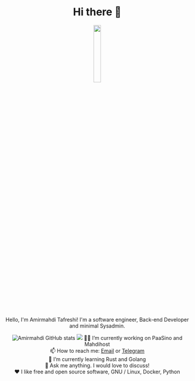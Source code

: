 <h1 align="center">Hi there 👋</h1>
<p align="center">
  <img width="20%" src="https://github.com/mr-tafreshi/mr-tafreshi/blob/master/dd1b75fb884d613a4d7a5ddea7036d495d15225e.png" />
</p>
<p align="center">Hello, I'm Amirmahdi Tafreshi! I'm a software engineer, Back-end Developer and minimal Sysadmin.</p>
<p align="center">
  <img src="https://github-readme-stats.vercel.app/api?username=mr-tafreshi&show_icons=true" alt="Amirmahdi GitHub stats"></img>
  <img src="https://camo.githubusercontent.com/27aec146e20e2cf947d0af7542240b713200e169/68747470733a2f2f6769746875622d726561646d652d73746174732e76657263656c2e6170702f6170692f746f702d6c616e67732f3f757365726e616d653d446566636f6e3237267468656d653d64656661756c74266c696e655f6865696768743d3237266c61796f75743d636f6d70616374></img>
</p>
<p align="center">
👨‍💻 I’m currently working on PaaSino and Mahdihost<br>
📫 How to reach me: <a href="mailto:a.tafreshi440@gmail.com">Email</a> or <a href="https://t.me/amirmahdi_tafreshi">Telegram</a><br>
🌱 I’m currently learning Rust and Golang<br>
💬 Ask me anything. I would love to discuss!<br>
❤️ I like free and open source software, GNU / Linux, Docker, Python
</p>
